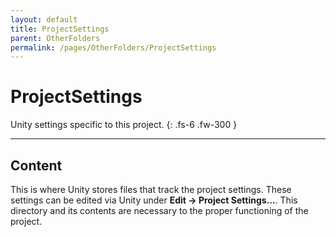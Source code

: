 ```yaml
---
layout: default
title: ProjectSettings
parent: OtherFolders
permalink: /pages/OtherFolders/ProjectSettings
---
```


# ProjectSettings

Unity settings specific to this project.
{: .fs-6 .fw-300 }

---

## Content
This is where Unity stores files that track the project settings. These settings can be edited via Unity under **Edit -> Project Settings...**. This directory and its contents are necessary to the proper functioning of the project.
